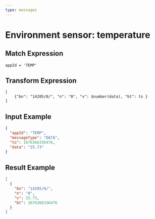 ```yaml
---
type: messages
---
```


# Environment sensor: temperature

## Match Expression

```jsonata
appId = 'TEMP'
```

## Transform Expression

```jsonata
[
    {"bn": "14205/0/", "n": "0", "v": $number(data), "bt": ts }
]
```

## Input Example

```json
{
  "appId": "TEMP",
  "messageType": "DATA",
  "ts": 1676366336476,
  "data": "25.73"
}
```

## Result Example

```json
[
  {
    "bn": "14205/0/",
    "n": "0",
    "v": 25.73,
    "bt": 1676366336476
  }
]
```
